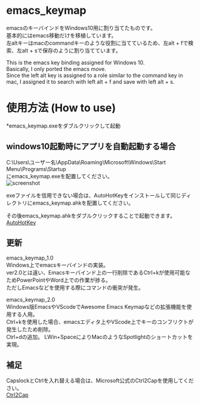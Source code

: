# emacs_keymap
emacsのキーバインドをWindows10用に割り当てたものです。  
基本的にはemacs移動だけを移植しています。  
左altキーはmacのcommandキーのような役割に当てているため、左alt + fで検索、左alt + sで保存のように割り当てています。  

This is the emacs key binding assigned for Windows 10.  
Basically, I only ported the emacs move.  
Since the left alt key is assigned to a role similar to the command key in mac, I assigned it to search with left alt + f and save with left alt + s.  

# 使用方法 (How to use)
*emacs_keymap.exeをダブルクリックして起動
## windows10起動時にアプリを自動起動する場合
C:\Users\ユーザー名\AppData\Roaming\Microsoft\Windows\Start Menu\Programs\Startup  
にemacs_keymap.exeを配置してください。  
![screenshot](https://user-images.githubusercontent.com/52772923/81144412-f70b0f00-8fae-11ea-8125-4fdb04dab135.png)

exeファイルを信用できない場合は、AutoHotKeyをインストールして同じディレクトリにemacs_keymap.ahkを配置してください。

その後emacs_keymap.ahkをダブルクリックすることで起動できます。  
[AutoHotKey](https://www.autohotkey.com/)

## 更新
emacs_keymap_1.0  
Windows上でemacsキーバインドの実装。  
ver2.0とは違い、Emacsキーバインド上の一行削除であるCtrl+kが使用可能なためPowerPointやWord上での作業が捗る。  
ただしEmacsなどを使用する際にコマンドの衝突が発生。

emacs_keymap_2.0  
Windows版EmacsやVScodeでAwesome Emacs Keymapなどの拡張機能を使用する人用。  
Ctrl+kを使用した場合、emacsエディタ上やVScode上でキーのコンフリクトが発生したため削除。  
Ctrl+dの追加。 
LWin+SpaceによりMacのようなSpotlightのショートカットを実現。


## 補足
CapslockとCtrlを入れ替える場合は、Microsoft公式のCtrl2Capを使用してください。  
[Ctrl2Cap](https://docs.microsoft.com/en-us/sysinternals/downloads/ctrl2cap)